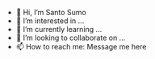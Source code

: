 - 👋 Hi, I’m Santo Sumo
- 👀 I’m interested in ...
- 🌱 I’m currently learning ...
- 💞️ I’m looking to collaborate on ...
- 📫 How to reach me: Message me here

<!---
Santo-dotcom/Santo-dotcom is a ✨ special ✨ repository because its `README.md` (this file) appears on your GitHub profile.
You can click the Preview link to take a look at your changes.
--->
